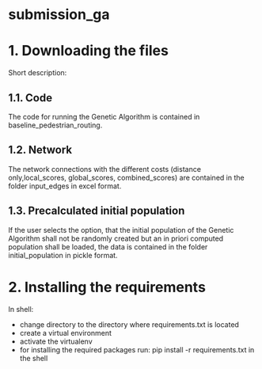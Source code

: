 # submission_ga
# 1.  Downloading the files
Short description: 
## 1.1.  Code  
The code for running the Genetic Algorithm is contained in baseline_pedestrian_routing.
## 1.2.    Network
The network connections with the different costs (distance only,local_scores, global_scores, combined_scores) are contained in the folder input_edges in excel format.
## 1.3.    Precalculated initial population
If the user selects the option, that the initial population of the Genetic Algorithm shall not be randomly created but an in priori computed population shall be loaded, the data is contained in the folder initial_population in pickle format.

# 2.  Installing the requirements
In shell:
*   change directory to the directory where requirements.txt is located
*   create a virtual environment
*   activate the virtualenv
*   for installing the required packages run:  pip install -r requirements.txt in the shell
